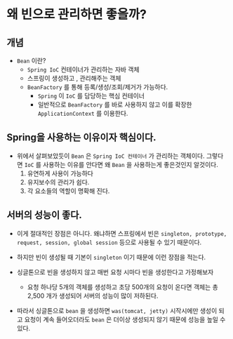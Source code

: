 # 왜 빈으로 관리하면 좋을까?



## 개념

* `Bean` 이란?
  * `Spring IoC` 컨테이너가 관리하는 자바 객체
  * 스프링이 생성하고 , 관리해주는 객체
  * `BeanFactory` 를 통해 등록/생성/조회/제거가 가능하다.
    * `Spring` 이 `IoC` 를 담당하는 핵심 컨테이너
    * 일반적으로 `BeanFactory` 를 바로 사용하지 않고 이를 확장한 `ApplicationContext` 를 이용한다.

## Spring을 사용하는 이유이자 핵심이다.

* 위에서 살펴보았듯이 `Bean` 은 `Spring IoC 컨테이너` 가 관리하는 객체이다. 그렇다면 `IoC` 를 사용하는 이유를 안다면 왜 `Bean` 을 사용하는게 좋은것인지 알것이다. 
  1. 유연하게 사용이 가능하다
  2. 유지보수의 관리가 쉽다.
  3. 각 요소들의 역할이 명확해 진다.

## 서버의 성능이 좋다.

* 이게 절대적인 장점은 아니다. 왜냐하면 스프링에서 빈은 `singleton, prototype, request, session, global session` 등으로 사용될 수 있기 때문이다. 

* 하지만 빈이 생성될 때 기본이 `singleton` 이기 때문에 이런 장점을 적는다.

* 싱글톤으로 빈을 생성하지 않고 매번 요청 시마다 빈을 생성한다고 가정해보자

  * 요청 하나당 5개의 객체를 생성하고 초당 500개의 요청이 온다면 객체는 총 2,500 개가 생성되어 서버의 성능이 많이 저하된다.

* 따라서 싱글톤으로 `bean` 을 생성하면 `was(tomcat, jetty)` 시작시에만 생성이 되고 요청이 계속 들어오더라도 `bean` 은 더이상 생성되지 않기 때문에 성능을 높일 수 있다.

  